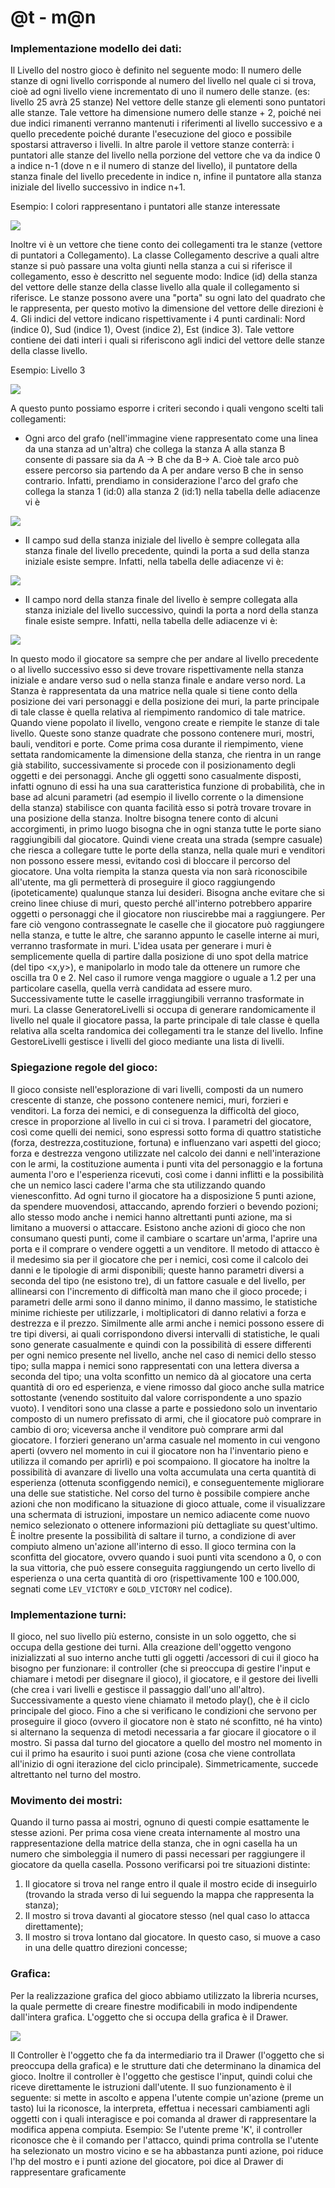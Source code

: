 # @t - m@n

### Implementazione modello dei dati:
Il Livello del nostro gioco è definito nel seguente modo:
Il numero delle stanze di ogni livello corrisponde al numero del livello nel quale ci si trova, cioè ad
ogni livello viene incrementato di uno il numero delle stanze. (es: livello 25 avrà 25 stanze)
Nel vettore delle stanze gli elementi sono puntatori alle stanze. Tale vettore ha dimensione
numero delle stanze + 2, poiché nei due indici rimanenti verranno mantenuti i riferimenti al livello
successivo e a quello precedente poiché durante l'esecuzione del gioco e possibile spostarsi
attraverso i livelli. In altre parole il vettore stanze conterrà: i puntatori alle stanze del livello nella
porzione del vettore che va da indice 0 a indice n-1 (dove n e il numero di stanze del livello), il
puntatore della stanza finale del livello precedente in indice n, infine il puntatore alla stanza iniziale
del livello successivo in indice n+1.

Esempio: I colori rappresentano i puntatori alle stanze interessate


![](img/-000.png)


Inoltre vi è un vettore che tiene conto dei collegamenti tra le stanze (vettore di puntatori a
Collegamento).
La classe Collegamento descrive a quali altre stanze si può passare una volta giunti nella stanza a
cui si riferisce il collegamento, esso è descritto nel seguente modo:
Indice (id) della stanza del vettore delle stanze della classe livello alla quale il collegamento si
riferisce.
Le stanze possono avere una "porta" su ogni lato del quadrato che le rappresenta, per questo motivo
la dimensione del vettore delle direzioni è 4. Gli indici del vettore indicano rispettivamente i 4 punti
cardinali: Nord (indice 0), Sud (indice 1), Ovest (indice 2), Est (indice 3).
Tale vettore contiene dei dati interi i quali si riferiscono agli indici del vettore delle stanze della
classe livello.

Esempio: Livello 3


![](img/-002.png)


A questo punto possiamo esporre i criteri secondo i quali vengono scelti tali collegamenti:
- Ogni arco del grafo (nell'immagine viene rappresentato come una linea da una stanza ad un'altra)
che collega la stanza A alla stanza B consente di passare sia da A → B che da B→ A. Cioè tale arco
può essere percorso sia partendo da A per andare verso B che in senso contrario.
Infatti, prendiamo in considerazione l'arco del grafo che collega la stanza 1 (id:0) alla stanza 2 (id:1)
nella tabella delle adiacenze vi è 

![](img/-001.png)
	
	
- Il campo sud della stanza iniziale del livello è sempre collegata alla stanza finale del livello
precedente, quindi la porta a sud della stanza iniziale esiste sempre.
Infatti, nella tabella delle adiacenze vi è:


![](img/-003.png)
	
	
- Il campo nord della stanza finale del livello è sempre collegata alla stanza iniziale del livello
successivo, quindi la porta a nord della stanza finale esiste sempre.
Infatti, nella tabella delle adiacenze vi è:


![](img/-004.png)


In questo modo il giocatore sa sempre che per andare al livello precedente o al livello successivo
esso si deve trovare rispettivamente nella stanza iniziale e andare verso sud o nella stanza finale e
andare verso nord.
La Stanza è rappresentata da una matrice nella quale si tiene conto della posizione dei vari
personaggi e della posizione dei muri, la parte principale di tale classe è quella relativa al
riempimento randomico di tale matrice.
Quando viene popolato il livello, vengono create e riempite le stanze di tale livello. Queste sono
stanze quadrate che possono contenere muri, mostri, bauli, venditori e porte. Come prima cosa
durante il riempimento, viene settata randomicamente la dimensione della stanza, che rientra in un
range già stabilito, successivamente si procede con il posizionamento degli oggetti e dei personaggi.
Anche gli oggetti sono casualmente disposti, infatti ognuno di essi ha una sua caratteristica funzione
di probabilità, che in base ad alcuni parametri (ad esempio il livello corrente o la dimensione della
stanza) stabilisce con quanta facilità esso si potrà trovare trovare in una posizione della stanza.
Inoltre bisogna tenere conto di alcuni accorgimenti, in primo luogo bisogna che in ogni stanza tutte
le porte siano raggiungibili dal giocatore. Quindi viene creata una strada (sempre casuale) che riesca
a collegare tutte le porte della stanza, nella quale muri e venditori non possono essere messi,
evitando così di bloccare il percorso del giocatore. Una volta riempita la stanza questa via non sarà
riconoscibile all'utente, ma gli permetterà di proseguire il gioco raggiungendo (ipoteticamente)
qualunque stanza lui desideri.
Bisogna anche evitare che si creino linee chiuse di muri, questo perché all'interno potrebbero
apparire oggetti o personaggi che il giocatore non riuscirebbe mai a raggiungere. Per fare ciò
vengono contrassegnate le caselle che il giocatore può raggiungere nella stanza, e tutte le altre, che
saranno appunto le caselle interne ai muri, verranno trasformate in muri.
L'idea usata per generare i muri è semplicemente quella di partire dalla posizione di uno spot della
matrice (del tipo <x,y>), e manipolarlo in modo tale da ottenere un rumore che oscilla tra 0 e 2. Nel
caso il rumore venga maggiore o uguale a 1.2 per una particolare casella, quella verrà candidata ad
essere muro. Successivamente tutte le caselle irraggiungibili verranno trasformate in muri.
La classe GeneratoreLivelli si occupa di generare randomicamente il livello nel quale il giocatore
passa, la parte principale di tale classe è quella relativa alla scelta randomica dei collegamenti tra le
stanze del livello.
Infine GestoreLivelli gestisce i livelli del gioco mediante una lista di livelli.

### Spiegazione regole del gioco:
Il gioco consiste nell'esplorazione di vari livelli, composti da un numero crescente di stanze, che
possono contenere nemici, muri, forzieri e venditori. La forza dei nemici, e di conseguenza la
difficoltà del gioco, cresce in proporzione al livello in cui ci si trova.
I parametri del giocatore, così come quelli dei nemici, sono espressi sotto forma di quattro
statistiche (forza, destrezza,costituzione, fortuna) e influenzano vari aspetti del gioco; forza e
destrezza vengono utilizzate nel calcolo dei danni e nell'interazione con le armi, la costituzione
aumenta i punti vita del personaggio e la fortuna aumenta l'oro e l'esperienza ricevuti, così come i
danni inflitti e la possibilità che un nemico lasci cadere l'arma che sta utilizzando quando vienesconfitto.
Ad ogni turno il giocatore ha a disposizione 5 punti azione, da spendere muovendosi, attaccando,
aprendo forzieri o bevendo pozioni; allo stesso modo anche i nemici hanno altrettanti punti azione,
ma si limitano a muoversi o attaccare. Esistono anche azioni di gioco che non consumano questi
punti, come il cambiare o scartare un'arma, l'aprire una porta e il comprare o vendere oggetti a un
venditore.
Il metodo di attacco è il medesimo sia per il giocatore che per i nemici, così come il calcolo dei
danni e le tipologie di armi disponibili; queste hanno parametri diversi a seconda del tipo (ne
esistono tre), di un fattore casuale e del livello, per allinearsi con l'incremento di difficoltà man
mano che il gioco procede; i parametri delle armi sono il danno minimo, il danno massimo, le
statistiche minime richieste per utilizzarle, i moltiplicatori di danno relativi a forza e destrezza e il
prezzo.
Similmente alle armi anche i nemici possono essere di tre tipi diversi, ai quali corrispondono diversi
intervalli di statistiche, le quali sono generate casualmente e quindi con la possibilità di essere
differenti per ogni nemico presente nel livello, anche nel caso di nemici dello stesso tipo; sulla
mappa i nemici sono rappresentati con una lettera diversa a seconda del tipo; una volta sconfitto un
nemico dà al giocatore una certa quantità di oro ed esperienza, e viene rimosso dal gioco anche sulla
matrice sottostante (venendo sostituito dal valore corrispondente a uno spazio vuoto).
I venditori sono una classe a parte e possiedono solo un inventario composto di un numero
prefissato di armi, che il giocatore può comprare in cambio di oro; viceversa anche il venditore può
comprare armi dal giocatore. I forzieri generano un'arma casuale nel momento in cui vengono aperti
(ovvero nel momento in cui il giocatore non ha l'inventario pieno e utilizza il comando per aprirli) e
poi scompaiono.
Il giocatore ha inoltre la possibilità di avanzare di livello una volta accumulata una certa quantità di
esperienza (ottenuta sconfiggendo nemici), e conseguentemente migliorare una delle sue statistiche.
Nel corso del turno è possibile compiere anche azioni che non modificano la situazione di gioco
attuale, come il visualizzare una schermata di istruzioni, impostare un nemico adiacente come
nuovo nemico selezionato o ottenere informazioni più dettagliate su quest'ultimo.
È inoltre presente la possibilità di saltare il turno, a condizione di aver compiuto almeno un'azione
all'interno di esso.
Il gioco termina con la sconfitta del giocatore, ovvero quando i suoi punti vita scendono a 0, o con
la sua vittoria, che può essere conseguita raggiungendo un certo livello di esperienza o una certa
quantità di oro (rispettivamente 100 e 100.000, segnati come `LEV_VICTORY` e `GOLD_VICTORY`
nel codice).

### Implementazione turni:
Il gioco, nel suo livello più esterno, consiste in un solo oggetto, che si occupa della gestione dei
turni. Alla creazione dell'oggetto vengono inizializzati al suo interno anche tutti gli oggetti
/accessori di cui il gioco ha bisogno per funzionare: il controller (che si preoccupa di gestire l'input
e chiamare i metodi per disegnare il gioco), il giocatore, e il gestore dei livelli (che crea i vari livelli
e gestisce il passaggio dall'uno all'altro). Successivamente a questo viene chiamato il metodo play(),
che è il ciclo principale del gioco. Fino a che si verificano le condizioni che servono per proseguire
il gioco (ovvero il giocatore non è stato né sconfitto, né ha vinto) si alternano la sequenza di metodi
necessaria a far giocare il giocatore o il mostro. Si passa dal turno del giocatore a quello del mostro
nel momento in cui il primo ha esaurito i suoi punti azione (cosa che viene controllata all'inizio di
ogni iterazione del ciclo principale). Simmetricamente, succede altrettanto nel turno del mostro.

### Movimento dei mostri:
Quando il turno passa ai mostri, ognuno di questi compie esattamente le stesse azioni. Per prima
cosa viene creata internamente al mostro una rappresentazione della matrice della stanza, che in
ogni casella ha un numero che simboleggia il numero di passi necessari per raggiungere il giocatore
da quella casella. Possono verificarsi poi tre situazioni distinte:
1. Il giocatore si trova nel range entro il quale il mostro ecide di inseguirlo (trovando la strada verso
di lui seguendo la mappa che rappresenta la stanza);
2. Il mostro si trova davanti al giocatore stesso (nel qual caso lo attacca direttamente);
3. Il mostro si trova lontano dal giocatore. In questo caso, si muove a caso in una delle quattro
direzioni concesse;

### Grafica:
Per la realizzazione grafica del gioco abbiamo utilizzato la libreria ncurses, la quale permette di
creare finestre modificabili in modo indipendente dall'intera grafica. L'oggetto che si occupa della
grafica è il Drawer.


![](img/-005.png)


Il Controller è l'oggetto che fa da intermediario tra il Drawer (l'oggetto che si preoccupa della
grafica) e le strutture dati che determinano la dinamica del gioco. Inoltre il controller è l'oggetto che
gestisce l'input, quindi colui che riceve direttamente le istruzioni dall'utente. Il suo funzionamento è
il seguente: si mette in ascolto e appena l'utente compie un'azione (preme un tasto) lui la riconosce,
la interpreta, effettua i necessari cambiamenti agli oggetti con i quali interagisce e poi comanda al
drawer di rappresentare la modifica appena compiuta.
Esempio: Se l'utente preme 'K', il controller riconosce che è il comando per l'attacco, quindi prima
controlla se l'utente ha selezionato un mostro vicino e se ha abbastanza punti azione, poi riduce l'hp
del mostro e i punti azione del giocatore, poi dice al Drawer di rappresentare graficamente
